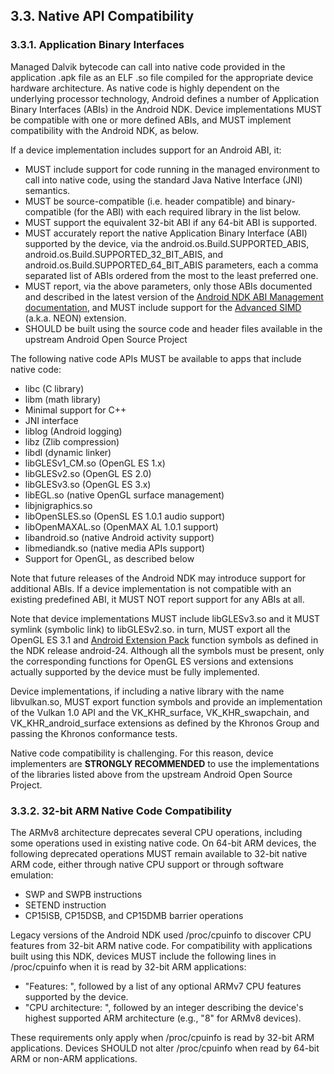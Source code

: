 ## 3.3\. Native API Compatibility

### 3.3.1\. Application Binary Interfaces

Managed Dalvik bytecode can call into native code provided in the application
.apk file as an ELF .so file compiled for the appropriate device hardware
architecture. As native code is highly dependent on the underlying processor
technology, Android defines a number of Application Binary Interfaces (ABIs) in
the Android NDK. Device implementations MUST be compatible with one or more
defined ABIs, and MUST implement compatibility with the Android NDK, as below.

If a device implementation includes support for an Android ABI, it:

*   MUST include support for code running in the managed environment to call
    into native code, using the standard Java Native Interface (JNI) semantics.
*   MUST be source-compatible (i.e. header compatible) and binary-compatible
    (for the ABI) with each required library in the list below.
*   MUST support the equivalent 32-bit ABI if any 64-bit ABI is supported.
*   MUST accurately report the native Application Binary Interface (ABI)
    supported by the device, via the android.os.Build.SUPPORTED_ABIS,
    android.os.Build.SUPPORTED_32_BIT_ABIS, and
    android.os.Build.SUPPORTED_64_BIT_ABIS parameters, each a comma separated
    list of ABIs ordered from the most to the least preferred one.
*   MUST report, via the above parameters, only those ABIs documented and
    described in the latest version of the [Android NDK ABI Management documentation](https://developer.android.com/ndk/guides/abis.html), and MUST
    include support for the [Advanced SIMD](http://infocenter.arm.com/help/index.jsp?topic=/com.arm.doc.ddi0388f/Beijfcja.html)
    (a.k.a. NEON) extension.
*   SHOULD be built using the source code and header files available in the
    upstream Android Open Source Project

The following native code APIs MUST be available to apps that include native code:

*   libc (C library)
*   libm (math library)
*   Minimal support for C++
*   JNI interface
*   liblog (Android logging)
*   libz (Zlib compression)
*   libdl (dynamic linker)
*   libGLESv1_CM.so (OpenGL ES 1.x)
*   libGLESv2.so (OpenGL ES 2.0)
*   libGLESv3.so (OpenGL ES 3.x)
*   libEGL.so (native OpenGL surface management)
*   libjnigraphics.so
*   libOpenSLES.so (OpenSL ES 1.0.1 audio support)
*   libOpenMAXAL.so (OpenMAX AL 1.0.1 support)
*   libandroid.so (native Android activity support)
*   libmediandk.so (native media APIs support)
*   Support for OpenGL, as described below

Note that future releases of the Android NDK may introduce support for
additional ABIs. If a device implementation is not compatible with an existing
predefined ABI, it MUST NOT report support for any ABIs at all.

Note that device implementations MUST include libGLESv3.so and it MUST symlink
(symbolic link) to libGLESv2.so. in turn, MUST export all the OpenGL ES 3.1 and
[Android Extension Pack](http://developer.android.com/guide/topics/graphics/opengl.html#aep)
function symbols as defined in the NDK release android-24. Although all the
symbols must be present, only the corresponding functions for OpenGL ES versions
and extensions actually supported by the device must be fully implemented.

Device implementations, if including a native library with the name
libvulkan.so, MUST export function symbols and provide an implementation of the
Vulkan 1.0 API and the VK_KHR_surface, VK_KHR_swapchain, and
VK_KHR_android_surface extensions as defined by the Khronos Group and passing
the Khronos conformance tests.

Native code compatibility is challenging. For this reason, device implementers
are **STRONGLY RECOMMENDED** to use the implementations of the libraries listed
above from the upstream Android Open Source Project.

### 3.3.2. 32-bit ARM Native Code Compatibility

The ARMv8 architecture deprecates several CPU operations, including some
operations used in existing native code. On 64-bit ARM devices, the following
deprecated operations MUST remain available to 32-bit native ARM code, either
through native CPU support or through software emulation:

*   SWP and SWPB instructions
*   SETEND instruction
*   CP15ISB, CP15DSB, and CP15DMB barrier operations

Legacy versions of the Android NDK used /proc/cpuinfo to discover CPU features
from 32-bit ARM native code. For compatibility with applications built using
this NDK, devices MUST include the following lines in /proc/cpuinfo when it is
read by 32-bit ARM applications:

*   "Features: ", followed by a list of any optional ARMv7 CPU features supported by the device.
*   "CPU architecture: ", followed by an integer describing the device's highest
    supported ARM architecture (e.g., "8" for ARMv8 devices).

These requirements only apply when /proc/cpuinfo is read by 32-bit ARM
applications. Devices SHOULD not alter /proc/cpuinfo when read by 64-bit ARM or
non-ARM applications.

